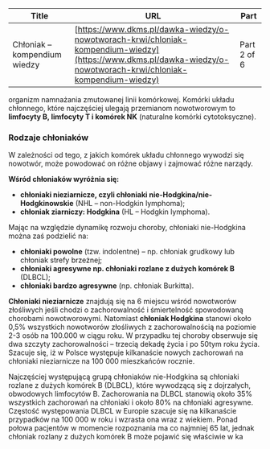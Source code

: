 | **Title**       | **URL**           | **Part**              |
|-----------------|-------------------|-----------------------|
| Chłoniak – kompendium wiedzy         | [https://www.dkms.pl/dawka-wiedzy/o-nowotworach-krwi/chloniak-kompendium-wiedzy](https://www.dkms.pl/dawka-wiedzy/o-nowotworach-krwi/chloniak-kompendium-wiedzy)    | Part 2 of 6          |

organizm namnażania zmutowanej linii komórkowej. Komórki układu chłonnego, które najczęściej ulegają przemianom nowotworowym to **limfocyty B, limfocyty T i komórek NK** (naturalne komórki cytotoksyczne).


### Rodzaje chłoniaków



W zależności od tego, z jakich komórek układu chłonnego wywodzi się nowotwór, może powodować on różne objawy i zajmować różne narządy.


**Wśród chłoniaków wyróżnia się:**


* **chłoniaki nieziarnicze, czyli chłoniaki nie\-Hodgkina/nie\-Hodgkinowskie** (NHL – non\-Hodgkin lymphoma);
* **chłoniak ziarniczy: Hodgkina** (HL – Hodgkin lymphoma).


Mając na względzie dynamikę rozwoju choroby, chłoniaki nie\-Hodgkina można zaś podzielić na:


* **chłoniaki powolne** (tzw. indolentne) – np. chłoniak grudkowy lub chłoniak strefy brzeżnej;
* **chłoniaki agresywne np. chłoniaki rozlane z dużych komórek B** (DLBCL);
* **chłoniaki bardzo agresywne** (np. chłoniak Burkitta).


**Chłoniaki nieziarnicze** znajdują się na 6 miejscu wśród nowotworów złośliwych jeśli chodzi o zachorowalność i śmiertelność spowodowaną chorobami nowotworowymi. Natomiast **chłoniak Hodgkina** stanowi około 0,5% wszystkich nowotworów złośliwych z zachorowalnością na poziomie 2\-3 osób na 100\.000 w ciągu roku. W przypadku tej choroby obserwuje się dwa szczyty zachorowalności – trzecią dekadę życia i po 50tym roku życia. Szacuje się, iż w Polsce występuje kilkanaście nowych zachorowań na chłoniaki nieziarnicze na 100 000 mieszkańców rocznie. 


Najczęściej występującą grupą chłoniaków nie\-Hodgkina są chłoniaki rozlane z dużych komórek B (DLBCL), które wywodzącą się z dojrzałych, obwodowych limfocytów B. Zachorowania na DLBCL stanowią około 35% wszystkich zachorowań na chłoniaki i około 80% na chłoniaki agresywne. Częstość występowania DLBCL w Europie szacuje się na kilkanaście przypadków na 100 000 w roku i wzrasta ona wraz z wiekiem. Ponad połowa pacjentów w momencie rozpoznania ma co najmniej 65 lat, jednak chłoniak rozlany z dużych komórek B może pojawić się właściwie w ka